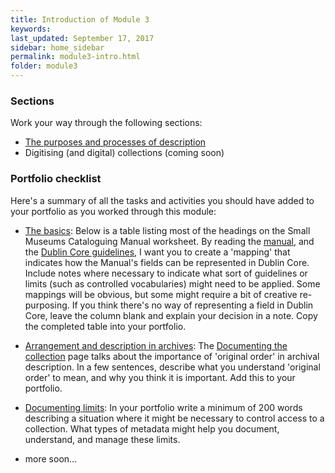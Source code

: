 ```yaml
---
title: Introduction of Module 3
keywords: 
last_updated: September 17, 2017
sidebar: home_sidebar
permalink: module3-intro.html
folder: module3
---
```


### Sections

Work your way through the following sections:

* [The purposes and processes of description](module3-description.html)
* Digitising (and digital) collections (coming soon)

### Portfolio checklist

Here's a summary of all the tasks and activities you should have added to your portfolio as you worked through this module:

* [The basics](module3-description.html#the-basics): Below is a table listing most of the headings on the Small Museums Cataloguing Manual worksheet. By reading the [manual](http://mavic.asn.au/assets/Small_Museums_Cataloguing_Manual_4th.pdf), and the [Dublin Core guidelines](http://www.dublincore.org/documents/usageguide/elements/), I want you to create a 'mapping' that indicates how the Manual's fields can be represented in Dublin Core. Include notes where necessary to indicate what sort of guidelines or limits (such as controlled vocabularies) might need to be applied. Some mappings will be obvious, but some might require a bit of creative re-purposing. If you think there's no way of representing a field in Dublin Core, leave the column blank and explain your decision in a note. Copy the completed table into your portfolio.

* [Arrangement and description in archives](module3-description.html#arrangement-and-description-in-archives): The [Documenting the collection](https://www.prov.vic.gov.au/community/managing-your-collection/documenting-collection) page talks about the importance of 'original order' in archival description. In a few sentences, describe what you understand 'original order' to mean, and why you think it is important. Add this to your portfolio.

* [Documenting limits](module3-description.html#documenting-limits): In your portfolio write a minimum of 200 words describing a situation where it might be necessary to control access to a collection. What types of metadata might help you document, understand, and manage these limits.

* more soon...